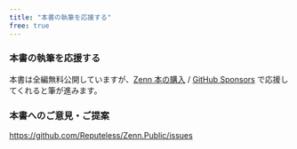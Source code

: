 ```yaml
---
title: "本書の執筆を応援する"
free: true
---
```


### 本書の執筆を応援する

本書は全編無料公開していますが、[Zenn 本の購入](https://zenn.dev/reputeless/books/standard-cpp-for-competitive-programming) / [GitHub Sponsors](https://github.com/sponsors/Reputeless) で応援してくれると筆が進みます。


### 本書へのご意見・ご提案

https://github.com/Reputeless/Zenn.Public/issues
